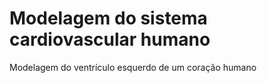 # Modelagem do sistema cardiovascular humano
Modelagem do ventrículo esquerdo de um coração humano 
